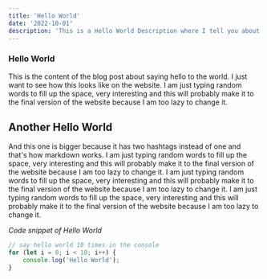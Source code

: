 ```yaml
---
title: 'Hello World'
date: '2022-10-01'
description: 'This is a Hello World Description where I tell you about absolutely nothing and it is still good enough to be a description and I am just typing random words to fill up the space, very interesting and this will probably make it to the final version of the website because I am too lazy to change it.'
---
```


### Hello World

This is the content of the blog post about saying hello to the world. I just want to see how this looks like on the website. I am just typing random words to fill up the space, very interesting and this will probably make it to the final version of the website because I am too lazy to change it.

## Another Hello World

And this one is bigger because it has two hashtags instead of one and that's how markdown works. I am just typing random words to fill up the space, very interesting and this will probably make it to the final version of the website because I am too lazy to change it. I am just typing random words to fill up the space, very interesting and this will probably make it to the final version of the website because I am too lazy to change it. I am just typing random words to fill up the space, very interesting and this will probably make it to the final version of the website because I am too lazy to change it.

_Code snippet of Hello World_

```js
// say hello world 10 times in the console
for (let i = 0; i < 10; i++) {
	console.log('Hello World');
}
```
